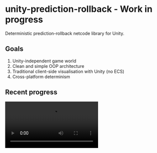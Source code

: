 # unity-prediction-rollback - Work in progress
Deterministic prediction-rollback netcode library for Unity.

## Goals

1. Unity-independent game world
2. Clean and simple OOP architecture
3. Traditional client-side visualisation with Unity (no ECS)
4. Cross-platform determinism

## Recent progress

![](https://github.com/nilpunch/unity-prediction-rollback/blob/master/Graphics/current_progress.mov)
